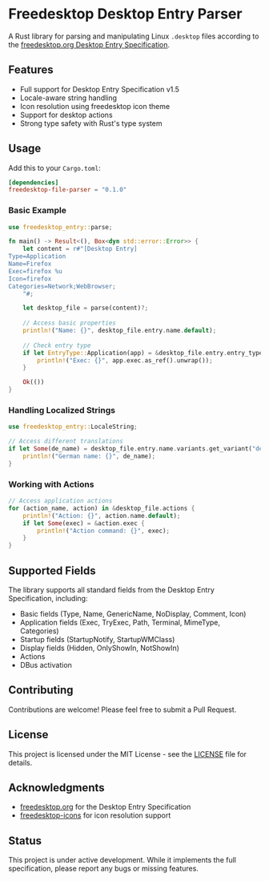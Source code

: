 # Freedesktop Desktop Entry Parser

A Rust library for parsing and manipulating Linux `.desktop` files according to the [freedesktop.org Desktop Entry Specification](https://specifications.freedesktop.org/desktop-entry-spec/latest/).

## Features

- Full support for Desktop Entry Specification v1.5
- Locale-aware string handling
- Icon resolution using freedesktop icon theme
- Support for desktop actions
- Strong type safety with Rust's type system

## Usage

Add this to your `Cargo.toml`:

```toml
[dependencies]
freedesktop-file-parser = "0.1.0"
```

### Basic Example

```rust
use freedesktop_entry::parse;

fn main() -> Result<(), Box<dyn std::error::Error>> {
    let content = r#"[Desktop Entry]
Type=Application
Name=Firefox
Exec=firefox %u
Icon=firefox
Categories=Network;WebBrowser;
    "#;

    let desktop_file = parse(content)?;
    
    // Access basic properties
    println!("Name: {}", desktop_file.entry.name.default);
    
    // Check entry type
    if let EntryType::Application(app) = &desktop_file.entry.entry_type {
        println!("Exec: {}", app.exec.as_ref().unwrap());
    }

    Ok(())
}
```

### Handling Localized Strings

```rust
use freedesktop_entry::LocaleString;

// Access different translations
if let Some(de_name) = desktop_file.entry.name.variants.get_variant("de") {
    println!("German name: {}", de_name);
}
```

### Working with Actions

```rust
// Access application actions
for (action_name, action) in &desktop_file.actions {
    println!("Action: {}", action.name.default);
    if let Some(exec) = &action.exec {
        println!("Action command: {}", exec);
    }
}
```

## Supported Fields

The library supports all standard fields from the Desktop Entry Specification, including:

- Basic fields (Type, Name, GenericName, NoDisplay, Comment, Icon)
- Application fields (Exec, TryExec, Path, Terminal, MimeType, Categories)
- Startup fields (StartupNotify, StartupWMClass)
- Display fields (Hidden, OnlyShowIn, NotShowIn)
- Actions
- DBus activation

## Contributing

Contributions are welcome! Please feel free to submit a Pull Request.

## License

This project is licensed under the MIT License - see the [LICENSE](LICENSE) file for details.

## Acknowledgments

- [freedesktop.org](https://www.freedesktop.org/) for the Desktop Entry Specification
- [freedesktop-icons](https://crates.io/crates/freedesktop-icons) for icon resolution support

## Status

This project is under active development. While it implements the full specification, please report any bugs or missing features.
